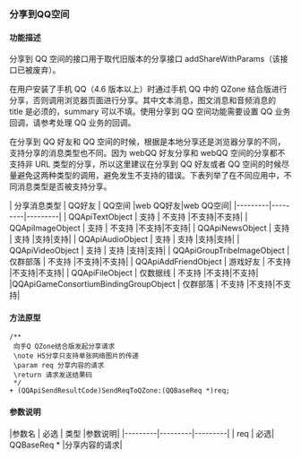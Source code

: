 ### 分享到QQ空间
#### 功能描述
分享到 QQ 空间的接口用于取代旧版本的分享接口 addShareWithParams（该接口已被废弃）。

在用户安装了手机 QQ（4.6 版本以上）时通过手机 QQ 中的 QZone 结合版进行分享，否则调用浏览器页面进行分享。其中文本消息，图文消息和音频消息的 title 是必须的，summary 可以不填。使用分享到 QQ 空间功能需要设置 QQ 业务回调，请参考处理 QQ 业务的回调。

在分享到 QQ 好友和 QQ 空间的时候，根据是本地分享还是浏览器分享的不同，支持分享的消息类型也不同。因为 webQQ 好友分享和 webQQ 空间的分享都不支持非 URL 类型的分享，所以这里建议在分享到 QQ 好友或者 QQ 空间的时候尽量避免这两种类型的调用，避免发生不支持的错误。下表列举了在不同应用中，不同消息类型是否被支持分享。


| 分享消息类型 | QQ好友 | QQ空间 |web QQ好友|web QQ空间|
|---------|---------|---------|
| QQApiTextObject | 支持 | 不支持 |不支持|不支持|
| QQApiImageObject | 支持 | 不支持 |不支持|不支持|
| QQApiNewsObject | 支持 | 支持 |支持|支持|
| QQApiAudioObject | 支持 | 支持 |支持|支持|
| QQApiVideoObject | 支持 | 支持 |支持|支持|
| QQApiGroupTribeImageObject | 仅群部落 | 不支持 |不支持|不支持|
| QQApiAddFriendObject | 游戏好友 | 不支持 |不支持|不支持|
| QQApiFileObject | 仅数据线 | 不支持 |不支持|不支持|
|QQApiGameConsortiumBindingGroupObject | 仅群部落 | 不支持 |不支持|不支持|

#### 方法原型

```
/**
 向手Q QZone结合版发起分享请求
 \note H5分享只支持单张网络图片的传递
 \param req 分享内容的请求
 \return 请求发送结果码
 */
+ (QQApiSendResultCode)SendReqToQZone:(QQBaseReq *)req;
```

#### 参数说明 

|参数名 | 必选 | 类型 |参数说明|
|---------|---------|---------|
| req | 必选| QQBaseReq * |分享内容的请求|